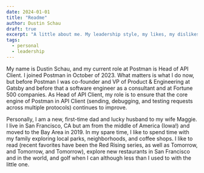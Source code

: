 ```yaml
---
date: 2024-01-01
title: "Readme"
author: Dustin Schau
draft: true
excerpt: "A little about me. My leadership style, my likes, my dislikes, my quirks."
tags:
  - personal
  - leadership
---
```


My name is Dustin Schau, and my current role at Postman is Head of API Client. I joined Postman in October of 2023. What matters is what I do now, but before Postman I was co-founder and VP of Product & Engineering at Gatsby and before that a software engineer as a consultant and at Fortune 500 companies. As Head of API Client, my role is to ensure that the core engine of Postman in API Client (sending, debugging, and testing requests across multiple protocols) continues to improve.

Personally, I am a new, first-time dad and lucky husband to my wife Maggie. I live in San Francisco, CA but am from the middle of America (Iowa!) and moved to the Bay Area in 2019. In my spare time, I like to spend time with my family exploring local parks, neighborhoods, and coffee shops. I like to read (recent favorites have been the Red Rising series, as well as Tomorrow, and Tomorrow, and Tomorrow), explore new restaurants in San Francisco and in the world, and golf when I can although less than I used to with the little one.